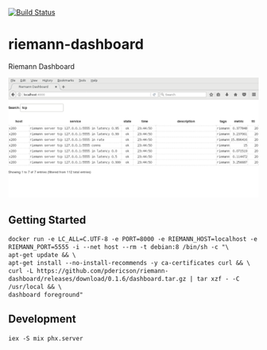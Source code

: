 [![Build Status](https://travis-ci.org/pdericson/riemann-dashboard.svg?branch=master)](https://travis-ci.org/pdericson/riemann-dashboard)

# riemann-dashboard

Riemann Dashboard

![screenshot](screenshot.png)

## Getting Started

```
docker run -e LC_ALL=C.UTF-8 -e PORT=8000 -e RIEMANN_HOST=localhost -e RIEMANN_PORT=5555 -i --net host --rm -t debian:8 /bin/sh -c "\
apt-get update && \
apt-get install --no-install-recommends -y ca-certificates curl && \
curl -L https://github.com/pdericson/riemann-dashboard/releases/download/0.1.6/dashboard.tar.gz | tar xzf - -C /usr/local && \
dashboard foreground"
```

## Development

```
iex -S mix phx.server
```
